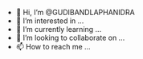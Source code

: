 - 👋 Hi, I’m @GUDIBANDLAPHANIDRA
- 👀 I’m interested in ...
- 🌱 I’m currently learning ...
- 💞️ I’m looking to collaborate on ...
- 📫 How to reach me ...

<!---
GUDIBANDLAPHANIDRA/GUDIBANDLAPHANIDRA is a ✨ special ✨ repository because its `README.md` (this file) appears on your GitHub profile.
You can click the Preview link to take a look at your changes.
--->
